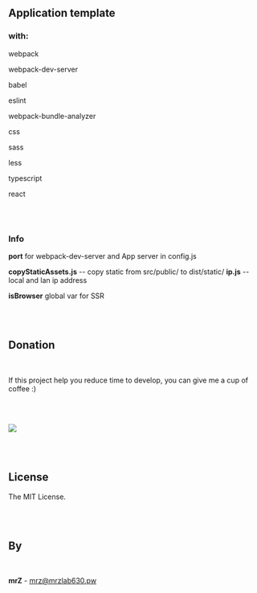 ## Application template

### with:

webpack
 
webpack-dev-server
 
babel
 
eslint
 
webpack-bundle-analyzer
 
css
 
sass
 
less
 
typescript
 
react
 
 <br>
  <br>
 
 ### Info
 
 **port** for  webpack-dev-server and App server in config.js
 
 **copyStaticAssets.js** -- copy static from src/public/ to dist/static/
 **ip.js** -- local and lan ip address
 
 **__isBrowser__** global var for SSR
 
 <br>
  <br>
 
 
 ## Donation
 
 <br>
 
 If this project help you reduce time to develop, you can give me a cup of coffee :)
 
 <br>
 <br>
 
 [![](https://www.paypalobjects.com/en_US/i/btn/btn_donateCC_LG.gif)](https://www.paypal.com/cgi-bin/webscr?cmd=_s-xclick&hosted_button_id=3FYLY9YVBTSEL)
 
 <br>
 <br>
 
 ## License
 
 The MIT License.
 
 <br>
 <br>
 
 ## By
 
 <br>
 
 **mrZ** - mrz@mrzlab630.pw